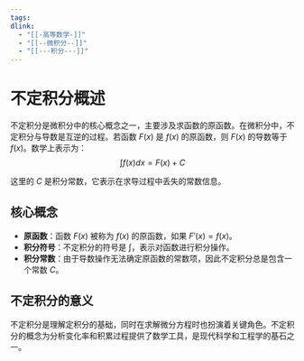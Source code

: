 ```yaml
---
tags: 
dlink:
  - "[[-高等数学-]]"
  - "[[--微积分--]]"
  - "[[---积分---]]"
---
```

# 不定积分概述

不定积分是微积分中的核心概念之一，主要涉及求函数的原函数。在微积分中，不定积分与导数是互逆的过程。若函数 $F(x)$ 是 $f(x)$ 的原函数，则 $F(x)$ 的导数等于 $f(x)$。数学上表示为：
$$∫f(x)dx=F(x)+C$$

这里的 $C$ 是积分常数，它表示在求导过程中丢失的常数信息。

## 核心概念

- **原函数**：函数 $F(x)$ 被称为 $f(x)$ 的原函数，如果 $F'(x) = f(x)$。
- **积分符号**：不定积分的符号是 $\int$，表示对函数进行积分操作。
- **积分常数**：由于导数操作无法确定原函数的常数项，因此不定积分总是包含一个常数 $C$。

## 不定积分的意义

不定积分是理解定积分的基础，同时在求解微分方程时也扮演着关键角色。不定积分的概念为分析变化率和积累过程提供了数学工具，是现代科学和工程学的基石之一。